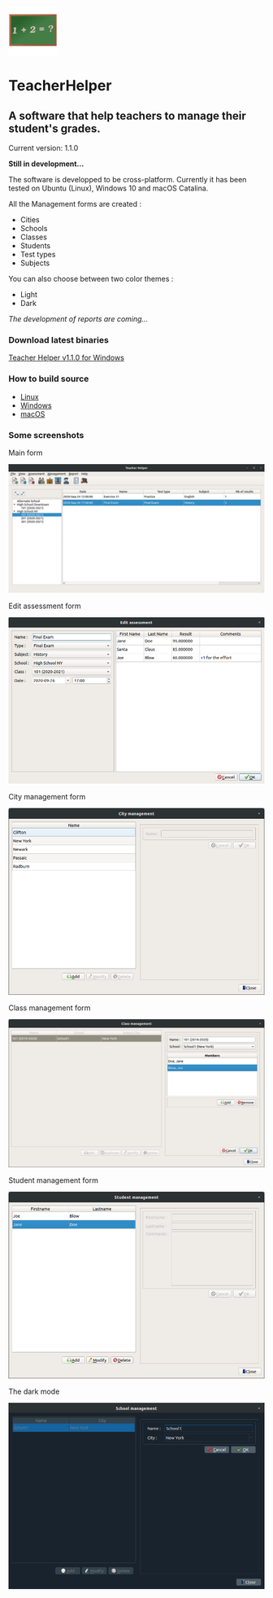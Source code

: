 <img src="https://github.com/jeremydumais/TeacherHelper/raw/medias/TeacherHelper%20Icon256.png" alt="drawing" width="96"/> 

# TeacherHelper
## A software that help teachers to manage their student's grades.

Current version: 1.1.0

**Still in development...**

The software is developped to be cross-platform. Currently it has been tested on Ubuntu (Linux), Windows 10 and macOS Catalina.

All the Management forms are created :
* Cities
* Schools
* Classes
* Students
* Test types
* Subjects

You can also choose between two color themes :
* Light
* Dark

_The development of reports are coming..._

### Download latest binaries

[Teacher Helper v1.1.0 for Windows](https://github.com/jeremydumais/TeacherHelper/releases/download/v1.1.0/TeacherHelper.Setup.1.1.0.exe)

### How to build source

- [Linux](https://github.com/jeremydumais/TeacherHelper/wiki/How-to-build-TeacherHelper-from-source-in-Linux) 
- [Windows](https://github.com/jeremydumais/TeacherHelper/wiki/How-to-build-TeacherHelper-from-source-in-Windows)
- [macOS](https://github.com/jeremydumais/TeacherHelper/wiki/How-to-build-TeacherHelper-from-source-in-macOS)
 
### Some screenshots

Main form

![City management form](https://github.com/jeremydumais/TeacherHelper/raw/medias/MainForm.png)

Edit assessment form

![Edit assessment form](https://github.com/jeremydumais/TeacherHelper/raw/medias/EditAssessmentForm.png)

City management form

![City management form](https://github.com/jeremydumais/TeacherHelper/raw/medias/CitiesForm.png)

Class management form

![Class management form](https://github.com/jeremydumais/TeacherHelper/raw/medias/ClassForm.png)

Student management form

![Student management form](https://github.com/jeremydumais/TeacherHelper/raw/medias/StudentForm.png)

The dark mode

![School dark mode management form](https://github.com/jeremydumais/TeacherHelper/raw/medias/SchoolDarkForm.png)
